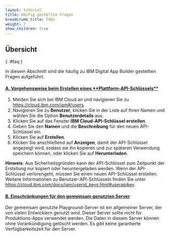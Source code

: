 ```yaml
---
layout: tutorial
title: Häufig gestellte Fragen
breadcrumb_title: FAQs
weight: 7
show_children: true
---
```

<!-- NLS_CHARSET=UTF-8 -->
## Übersicht
{: #faq }

In diesem Abschnitt sind die häufig zu IBM Digital App Builder gestellten Fragen aufgeführt.

<div class="panel-group accordion" id="mfp-dab-faqs" role="tablist">
    <div class="panel panel-default">
        <div class="panel-heading" role="tab" id="mfp-dab-faq1">
            <h4 class="panel-title">
                <a role="button" data-toggle="collapse" data-parent="#mfp-dab-faqs" href="#collapse-mfp-dab-faq1" aria-expanded="true" aria-controls="collapse-mfp-dab-faq1"><b>A. Vorgehensweise beim Erstellen eines **Plattform-API-Schlüssels**</b></a></h4>
        </div>
        <div id="collapse-mfp-dab-faq1" class="panel-collapse collapse" role="tabpanel" aria-labelledby="mfp-dab-faq1">
            <div class="panel-body">
                <p>
                    <ol>
                        <li>Melden Sie sich bei IBM Cloud an und navigieren Sie zu <a href="https://cloud.ibm.com/iam#/users" target="_blank">https://cloud.ibm.com/iam#/users</a>.</li>
                        <li>Navigieren Sie zu <b>Benutzer</b>, klicken Sie in der Liste auf Ihren Namen und wählen Sie die Option <b>Benutzerdetails</b> aus.</li>
                        <li>Klicken Sie auf das Fenster <b>IBM Cloud-API-Schlüssel erstellen</b>.</li>
                        <li>Geben Sie den <b>Namen</b> und die <b>Beschreibung</b> für den neuen API-Schlüssel ein.</li>
                        <li>Klicken Sie auf <b>Erstellen</b>.</li>
                        <li>Klicken Sie anschließend auf <b>Anzeigen</b>, damit der API-Schlüssel angezeigt wird, sodass sie ihn kopieren und zur späteren Verwendung speichern können, oder klicken Sie auf <b>Herunterladen</b>.</li>
                    </ol>
                    <b>Hinweis</b>: Aus Sicherheitsgründen kann der API-Schlüssel zum Zeitpunkt der Erstellung nur kopiert oder heruntergeladen werden. Wenn der API-Schlüssel verlorengeht, müssen Sie einen neuen API-Schlüssel erstellen. Weitere Informationen zu Benutzer-API-Schlüsseln finden Sie unter <a href="https://cloud.ibm.com/docs/iam/userid_keys.html#userapikey">https://cloud.ibm.com/docs/iam/userid_keys.html#userapikey</a>.</p>
            </div>
        </div>      
    </div>
    <div class="panel panel-default">
        <div class="panel-heading" role="tab" id="mfp-dab-faq2">
            <h4 class="panel-title">
                <a role="button" data-toggle="collapse" data-parent="#mfp-dab-faqs" href="#collapse-mfp-dab-faq2" aria-expanded="true" aria-controls="collapse-mfp-dab-faq2"><b>B. Einschränkungen für den gemeinsam genutzten Server</b></a>
            </h4>
        </div>
        <div id="collapse-mfp-dab-faq2" class="panel-collapse collapse" role="tabpanel" aria-labelledby="mfp-dab-faq2">
            <div class="panel-body">
                  <p>Der gemeinsam genutzte Playground-Server ist ein allgemeiner Server, der von vielen Entwicklern genutzt wird. Dieser Server sollte nicht für Produktions-Apps verwendet werden. Die Daten in diesem Server können ohne Vorankündigung gelöscht werden. Es gibt keine garantierte Verfügbarkeitszeit für den Server.</p>
            </div>
        </div>      
    </div>
</div>
<p>&nbsp;</p>       
